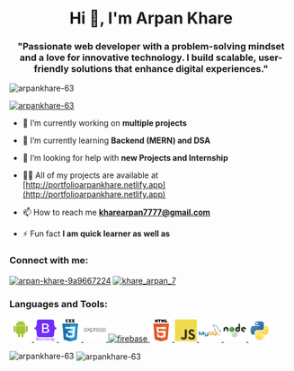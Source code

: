 <h1 align="center">Hi 👋, I'm Arpan Khare</h1>
<h3 align="center">"Passionate web developer with a problem-solving mindset and a love for innovative technology. I build scalable, user-friendly solutions that enhance digital experiences."</h3>

<p align="left"> <img src="https://komarev.com/ghpvc/?username=arpankhare-63&label=Profile%20views&color=0e75b6&style=flat" alt="arpankhare-63" /> </p>

<p align="left"> <a href="https://github.com/ryo-ma/github-profile-trophy"><img src="https://github-profile-trophy.vercel.app/?username=arpankhare-63" alt="arpankhare-63" /></a> </p>

- 🔭 I’m currently working on **multiple projects**

- 🌱 I’m currently learning **Backend (MERN) and DSA**

- 🤝 I’m looking for help with **new Projects and Internship**

- 👨‍💻 All of my projects are available at [http://portfolioarpankhare.netlify.app](http://portfolioarpankhare.netlify.app)

- 📫 How to reach me **kharearpan7777@gmail.com**

- ⚡ Fun fact **I am quick learner as well as**

<h3 align="left">Connect with me:</h3>
<p align="left">
<a href="https://linkedin.com/in/arpan-khare-9a9667224" target="blank"><img align="center" src="https://raw.githubusercontent.com/rahuldkjain/github-profile-readme-generator/master/src/images/icons/Social/linked-in-alt.svg" alt="arpan-khare-9a9667224" height="30" width="40" /></a>
<a href="https://instagram.com/khare_arpan_7" target="blank"><img align="center" src="https://raw.githubusercontent.com/rahuldkjain/github-profile-readme-generator/master/src/images/icons/Social/instagram.svg" alt="khare_arpan_7" height="30" width="40" /></a>
</p>

<h3 align="left">Languages and Tools:</h3>
<p align="left"> <a href="https://developer.android.com" target="_blank" rel="noreferrer"> <img src="https://raw.githubusercontent.com/devicons/devicon/master/icons/android/android-original-wordmark.svg" alt="android" width="40" height="40"/> </a> <a href="https://getbootstrap.com" target="_blank" rel="noreferrer"> <img src="https://raw.githubusercontent.com/devicons/devicon/master/icons/bootstrap/bootstrap-plain-wordmark.svg" alt="bootstrap" width="40" height="40"/> </a> <a href="https://www.w3schools.com/css/" target="_blank" rel="noreferrer"> <img src="https://raw.githubusercontent.com/devicons/devicon/master/icons/css3/css3-original-wordmark.svg" alt="css3" width="40" height="40"/> </a> <a href="https://expressjs.com" target="_blank" rel="noreferrer"> <img src="https://raw.githubusercontent.com/devicons/devicon/master/icons/express/express-original-wordmark.svg" alt="express" width="40" height="40"/> </a> <a href="https://firebase.google.com/" target="_blank" rel="noreferrer"> <img src="https://www.vectorlogo.zone/logos/firebase/firebase-icon.svg" alt="firebase" width="40" height="40"/> </a> <a href="https://www.w3.org/html/" target="_blank" rel="noreferrer"> <img src="https://raw.githubusercontent.com/devicons/devicon/master/icons/html5/html5-original-wordmark.svg" alt="html5" width="40" height="40"/> </a> <a href="https://developer.mozilla.org/en-US/docs/Web/JavaScript" target="_blank" rel="noreferrer"> <img src="https://raw.githubusercontent.com/devicons/devicon/master/icons/javascript/javascript-original.svg" alt="javascript" width="40" height="40"/> </a> <a href="https://www.mysql.com/" target="_blank" rel="noreferrer"> <img src="https://raw.githubusercontent.com/devicons/devicon/master/icons/mysql/mysql-original-wordmark.svg" alt="mysql" width="40" height="40"/> </a> <a href="https://nodejs.org" target="_blank" rel="noreferrer"> <img src="https://raw.githubusercontent.com/devicons/devicon/master/icons/nodejs/nodejs-original-wordmark.svg" alt="nodejs" width="40" height="40"/> </a> <a href="https://www.python.org" target="_blank" rel="noreferrer"> <img src="https://raw.githubusercontent.com/devicons/devicon/master/icons/python/python-original.svg" alt="python" width="40" height="40"/> </a> </p>

<p><img align="left" src="https://github-readme-stats.vercel.app/api/top-langs?username=arpankhare-63&show_icons=true&locale=en&layout=compact" alt="arpankhare-63" /></p>

<p>&nbsp;<img align="center" src="https://github-readme-stats.vercel.app/api?username=arpankhare-63&show_icons=true&locale=en" alt="arpankhare-63" /></p>
